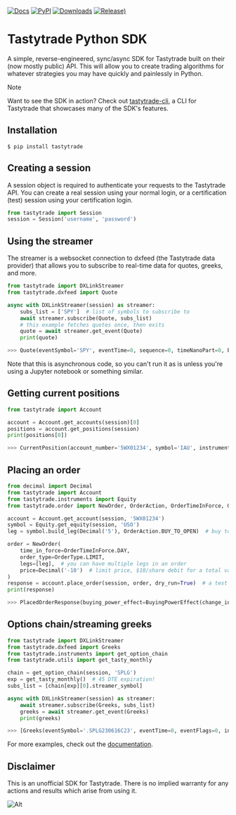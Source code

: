 [![Docs](https://readthedocs.org/projects/tastyworks-api/badge/?version=latest)](https://tastyworks-api.readthedocs.io/en/latest/?badge=latest)
[![PyPI](https://img.shields.io/pypi/v/tastytrade)](https://pypi.org/project/tastytrade)
[![Downloads](https://static.pepy.tech/badge/tastytrade)](https://pepy.tech/project/tastytrade)
[![Release)](https://img.shields.io/github/v/release/tastyware/tastytrade)](https://github.com/tastyware/tastytrade/releases/latest)

# Tastytrade Python SDK

A simple, reverse-engineered, sync/async SDK for Tastytrade built on their (now mostly public) API. This will allow you to create trading algorithms for whatever strategies you may have quickly and painlessly in Python.

> [!NOTE]
> Want to see the SDK in action? Check out [tastytrade-cli](https://github.com/tastyware/tastytrade-cli), a CLI for Tastytrade that showcases many of the SDK's features.

## Installation

```console
$ pip install tastytrade
```   

## Creating a session

A session object is required to authenticate your requests to the Tastytrade API.
You can create a real session using your normal login, or a certification (test) session using your certification login.

```python
from tastytrade import Session
session = Session('username', 'password')
```

## Using the streamer

The streamer is a websocket connection to dxfeed (the Tastytrade data provider) that allows you to subscribe to real-time data for quotes, greeks, and more.

```python
from tastytrade import DXLinkStreamer
from tastytrade.dxfeed import Quote

async with DXLinkStreamer(session) as streamer:
    subs_list = ['SPY']  # list of symbols to subscribe to
    await streamer.subscribe(Quote, subs_list)
    # this example fetches quotes once, then exits
    quote = await streamer.get_event(Quote)
    print(quote)
```

```python
>>> Quote(eventSymbol='SPY', eventTime=0, sequence=0, timeNanoPart=0, bidTime=0, bidExchangeCode='Q', bidPrice=411.58, bidSize=400.0, askTime=0, askExchangeCode='Q', askPrice=411.6, askSize=1313.0)
```

Note that this is asynchronous code, so you can't run it as is unless you're using a Jupyter notebook or something similar.

## Getting current positions

```python
from tastytrade import Account

account = Account.get_accounts(session)[0]
positions = account.get_positions(session)
print(positions[0])
```

```python
>>> CurrentPosition(account_number='5WX01234', symbol='IAU', instrument_type=<InstrumentType.EQUITY: 'Equity'>, underlying_symbol='IAU', quantity=Decimal('20'), quantity_direction='Long', close_price=Decimal('37.09'), average_open_price=Decimal('37.51'), average_yearly_market_close_price=Decimal('37.51'), average_daily_market_close_price=Decimal('37.51'), multiplier=1, cost_effect='Credit', is_suppressed=False, is_frozen=False, realized_day_gain=Decimal('7.888'), realized_day_gain_effect='Credit', realized_day_gain_date=datetime.date(2023, 5, 19), realized_today=Decimal('0.512'), realized_today_effect='Debit', realized_today_date=datetime.date(2023, 5, 19), created_at=datetime.datetime(2023, 3, 31, 14, 38, 32, 58000, tzinfo=datetime.timezone.utc), updated_at=datetime.datetime(2023, 5, 19, 16, 56, 51, 920000, tzinfo=datetime.timezone.utc), mark=None, mark_price=None, restricted_quantity=Decimal('0'), expires_at=None, fixing_price=None, deliverable_type=None)
```

## Placing an order

```python
from decimal import Decimal
from tastytrade import Account
from tastytrade.instruments import Equity
from tastytrade.order import NewOrder, OrderAction, OrderTimeInForce, OrderType

account = Account.get_account(session, '5WX01234')
symbol = Equity.get_equity(session, 'USO')
leg = symbol.build_leg(Decimal('5'), OrderAction.BUY_TO_OPEN)  # buy to open 5 shares

order = NewOrder(
    time_in_force=OrderTimeInForce.DAY,
    order_type=OrderType.LIMIT,
    legs=[leg],  # you can have multiple legs in an order
    price=Decimal('-10')  # limit price, $10/share debit for a total value of $50
)
response = account.place_order(session, order, dry_run=True)  # a test order
print(response)
```

```python
>>> PlacedOrderResponse(buying_power_effect=BuyingPowerEffect(change_in_margin_requirement=Decimal('125.0'), change_in_margin_requirement_effect=<PriceEffect.DEBIT: 'Debit'>, change_in_buying_power=Decimal('125.004'), change_in_buying_power_effect=<PriceEffect.DEBIT: 'Debit'>, current_buying_power=Decimal('1000.0'), current_buying_power_effect=<PriceEffect.CREDIT: 'Credit'>, new_buying_power=Decimal('874.996'), new_buying_power_effect=<PriceEffect.CREDIT: 'Credit'>, isolated_order_margin_requirement=Decimal('125.0'), isolated_order_margin_requirement_effect=<PriceEffect.DEBIT: 'Debit'>, is_spread=False, impact=Decimal('125.004'), effect=<PriceEffect.DEBIT: 'Debit'>), fee_calculation=FeeCalculation(regulatory_fees=Decimal('0.0'), regulatory_fees_effect=<PriceEffect.NONE: 'None'>, clearing_fees=Decimal('0.004'), clearing_fees_effect=<PriceEffect.DEBIT: 'Debit'>, commission=Decimal('0.0'), commission_effect=<PriceEffect.NONE: 'None'>, proprietary_index_option_fees=Decimal('0.0'), proprietary_index_option_fees_effect=<PriceEffect.NONE: 'None'>, total_fees=Decimal('0.004'), total_fees_effect=<PriceEffect.DEBIT: 'Debit'>), order=PlacedOrder(account_number='5WV69754', time_in_force=<OrderTimeInForce.DAY: 'Day'>, order_type=<OrderType.LIMIT: 'Limit'>, size='5', underlying_symbol='USO', underlying_instrument_type=<InstrumentType.EQUITY: 'Equity'>, status=<OrderStatus.RECEIVED: 'Received'>, cancellable=True, editable=True, edited=False, updated_at=datetime.datetime(1970, 1, 1, 0, 0, tzinfo=datetime.timezone.utc), legs=[Leg(instrument_type=<InstrumentType.EQUITY: 'Equity'>, symbol='USO', action=<OrderAction.BUY_TO_OPEN: 'Buy to Open'>, quantity=Decimal('5'), remaining_quantity=Decimal('5'), fills=[])], id=None, price=Decimal('50.0'), price_effect=<PriceEffect.DEBIT: 'Debit'>, gtc_date=None, value=None, value_effect=None, stop_trigger=None, contingent_status=None, confirmation_status=None, cancelled_at=None, cancel_user_id=None, cancel_username=None, replacing_order_id=None, replaces_order_id=None, in_flight_at=None, live_at=None, received_at=None, reject_reason=None, user_id=None, username=None, terminal_at=None, complex_order_id=None, complex_order_tag=None, preflight_id=None, order_rule=None), complex_order=None, warnings=[Message(code='tif_next_valid_sesssion', message='Your order will begin working during next valid session.', preflight_id=None)], errors=None)
```

## Options chain/streaming greeks

```python
from tastytrade import DXLinkStreamer
from tastytrade.dxfeed import Greeks
from tastytrade.instruments import get_option_chain
from tastytrade.utils import get_tasty_monthly

chain = get_option_chain(session, 'SPLG')
exp = get_tasty_monthly()  # 45 DTE expiration!
subs_list = [chain[exp][0].streamer_symbol]

async with DXLinkStreamer(session) as streamer:
    await streamer.subscribe(Greeks, subs_list)
    greeks = await streamer.get_event(Greeks)
    print(greeks)
```

```python
>>> [Greeks(eventSymbol='.SPLG230616C23', eventTime=0, eventFlags=0, index=7235129486797176832, time=1684559855338, sequence=0, price=26.3380972233688, volatility=0.396983376650804, delta=0.999999999996191, gamma=4.81989763184255e-12, theta=-2.5212017514875e-12, rho=0.01834504287973133, vega=3.7003015672215e-12)]
```

For more examples, check out the [documentation](https://tastyworks-api.readthedocs.io/en/latest/).

## Disclaimer

This is an unofficial SDK for Tastytrade. There is no implied warranty for any actions and results which arise from using it.

![Alt](https://repobeats.axiom.co/api/embed/292b0cb5dd25a26e9abc6e5f8d8e180461d9faf8.svg "Repobeats analytics image")
